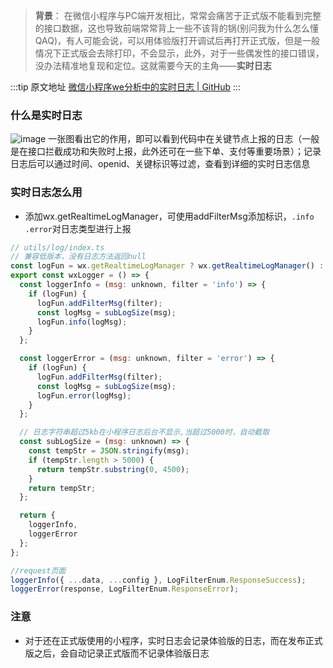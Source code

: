 > **背景**： 在微信小程序与PC端开发相比，常常会痛苦于正式版不能看到完整的接口数据，这也导致前端常常背上一些不该背的锅(别问我为什么怎么懂QAQ)，有人可能会说，可以用体验版打开调试后再打开正式版，但是一般情况下正式版会去除打印，不会显示，此外，对于一些偶发性的接口错误，没办法精准地复现和定位。这就需要今天的主角——**实时日志**

  :::tip 原文地址
  [微信小程序we分析中的实时日志 | GitHub](https://github.com/jynba/jynba.github.io/issues/57)
  :::
  ### 什么是实时日志
![image](https://github.com/user-attachments/assets/47c4d966-2b02-4eb3-8220-d9b35f406db9)
一张图看出它的作用，即可以看到代码中在关键节点上报的日志（一般是在接口拦截成功和失败时上报，此外还可在一些下单、支付等重要场景）；记录日志后可以通过时间、openid、关键标识等过滤，查看到详细的实时日志信息
### 实时日志怎么用
* 添加wx.getRealtimeLogManager，可使用addFilterMsg添加标识，`.info` `.error`对日志类型进行上报
```js
// utils/log/index.ts
// 兼容低版本，没有日志方法返回null
const logFun = wx.getRealtimeLogManager ? wx.getRealtimeLogManager() : null;
export const wxLogger = () => {
  const loggerInfo = (msg: unknown, filter = 'info') => {
    if (logFun) {
      logFun.addFilterMsg(filter);
      const logMsg = subLogSize(msg);
      logFun.info(logMsg);
    }
  };

  const loggerError = (msg: unknown, filter = 'error') => {
    if (logFun) {
      logFun.addFilterMsg(filter);
      const logMsg = subLogSize(msg);
      logFun.error(logMsg);
    }
  };

  // 日志字符串超过5kb在小程序日志后台不显示,当超过5000时，自动截取
  const subLogSize = (msg: unknown) => {
    const tempStr = JSON.stringify(msg);
    if (tempStr.length > 5000) {
      return tempStr.substring(0, 4500);
    }
    return tempStr;
  };

  return {
    loggerInfo,
    loggerError
  };
};

//request页面
loggerInfo({ ...data, ...config }, LogFilterEnum.ResponseSuccess);
loggerError(response, LogFilterEnum.ResponseError);
```

### 注意
* 对于还在正式版使用的小程序，实时日志会记录体验版的日志，而在发布正式版之后，会自动记录正式版而不记录体验版日志
